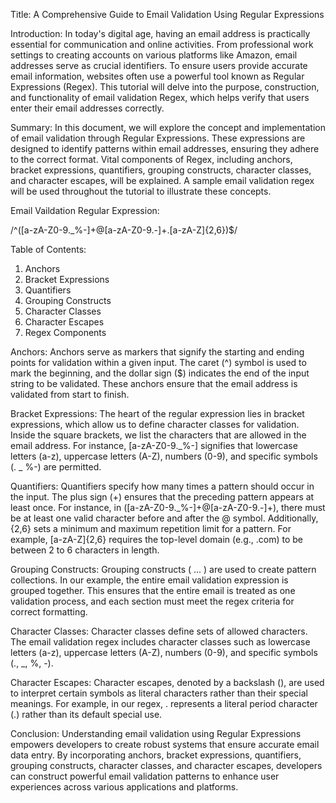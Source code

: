 Title: A Comprehensive Guide to Email Validation Using Regular Expressions

Introduction:
In today's digital age, having an email address is practically essential for communication and online activities. From professional work settings to creating accounts on various platforms like Amazon, email addresses serve as crucial identifiers. To ensure users provide accurate email information, websites often use a powerful tool known as Regular Expressions (Regex). This tutorial will delve into the purpose, construction, and functionality of email validation Regex, which helps verify that users enter their email addresses correctly.

Summary:
In this document, we will explore the concept and implementation of email validation through Regular Expressions. These expressions are designed to identify patterns within email addresses, ensuring they adhere to the correct format. Vital components of Regex, including anchors, bracket expressions, quantifiers, grouping constructs, character classes, and character escapes, will be explained. A sample email validation regex will be used throughout the tutorial to illustrate these concepts.

Email Vaildation Regular Expression:

/^([a-zA-Z0-9._%-]+@[a-zA-Z0-9.-]+\.[a-zA-Z]{2,6})$/

Table of Contents:
1. Anchors
2. Bracket Expressions
3. Quantifiers
4. Grouping Constructs
5. Character Classes
6. Character Escapes
7. Regex Components

Anchors:
Anchors serve as markers that signify the starting and ending points for validation within a given input. The caret (^) symbol is used to mark the beginning, and the dollar sign ($) indicates the end of the input string to be validated. These anchors ensure that the email address is validated from start to finish.

Bracket Expressions:
The heart of the regular expression lies in bracket expressions, which allow us to define character classes for validation. Inside the square brackets, we list the characters that are allowed in the email address. For instance, [a-zA-Z0-9._%-] signifies that lowercase letters (a-z), uppercase letters (A-Z), numbers (0-9), and specific symbols (. _ %-) are permitted.

Quantifiers:
Quantifiers specify how many times a pattern should occur in the input. The plus sign (+) ensures that the preceding pattern appears at least once. For instance, in ([a-zA-Z0-9._%-]+@[a-zA-Z0-9.-]+), there must be at least one valid character before and after the @ symbol. Additionally, {2,6} sets a minimum and maximum repetition limit for a pattern. For example, [a-zA-Z]{2,6} requires the top-level domain (e.g., .com) to be between 2 to 6 characters in length.

Grouping Constructs:
Grouping constructs ( ... ) are used to create pattern collections. In our example, the entire email validation expression is grouped together. This ensures that the entire email is treated as one validation process, and each section must meet the regex criteria for correct formatting.

Character Classes:
Character classes define sets of allowed characters. The email validation regex includes character classes such as lowercase letters (a-z), uppercase letters (A-Z), numbers (0-9), and specific symbols (., _, %, -).

Character Escapes:
Character escapes, denoted by a backslash (\), are used to interpret certain symbols as literal characters rather than their special meanings. For example, in our regex, \. represents a literal period character (.) rather than its default special use.

Conclusion:
Understanding email validation using Regular Expressions empowers developers to create robust systems that ensure accurate email data entry. By incorporating anchors, bracket expressions, quantifiers, grouping constructs, character classes, and character escapes, developers can construct powerful email validation patterns to enhance user experiences across various applications and platforms.